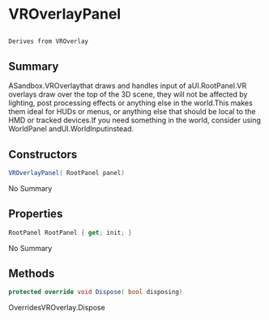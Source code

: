 # VROverlayPanel

## 
```c#
Derives from VROverlay
```

## Summary

ASandbox.VROverlaythat draws and handles input of aUI.RootPanel.VR overlays draw over the top of the 3D scene, they will not be affected by lighting,
post processing effects or anything else in the world.This makes them ideal for HUDs or menus, or anything else that should be local to the
HMD or tracked devices.If you need something in the world, consider using WorldPanel
andUI.WorldInputinstead.
## Constructors

```c#
VROverlayPanel( RootPanel panel) 
```
No Summary
## Properties

```c#
RootPanel RootPanel { get; init; } 
```
No Summary
## Methods

```c#
protected override void Dispose( bool disposing) 
```
OverridesVROverlay.Dispose
